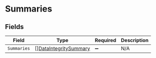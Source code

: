 # Summaries


## Fields

| Field                                                                 | Type                                                                  | Required                                                              | Description                                                           |
| --------------------------------------------------------------------- | --------------------------------------------------------------------- | --------------------------------------------------------------------- | --------------------------------------------------------------------- |
| `Summaries`                                                           | [][DataIntegritySummary](../../models/shared/dataintegritysummary.md) | :heavy_minus_sign:                                                    | N/A                                                                   |